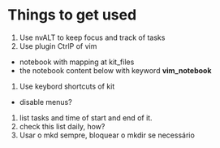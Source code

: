 # Things to get used

1. Use nvALT to keep focus and track of tasks
1. Use plugin CtrlP of vim
  * notebook with mapping at kit_files
  * the notebook content below with keyword **vim_notebook**
1. Use keybord shortcuts of kit
  * disable menus?
1. list tasks and time of start and end of it.
1. check this list daily, how?
1.  Usar o mkd sempre, bloquear o mkdir se necessário
